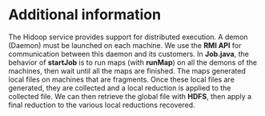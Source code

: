 # Additional information

The Hidoop service provides support for distributed execution. A demon (Daemon) must be launched on each machine. We use the **RMI API** for communication between this daemon
and its customers. In **Job.java**, the behavior of **startJob** is to run maps (with **runMap**) on all the demons of the machines, then wait until all the maps are finished. The maps generated local files
on machines that are fragments. Once these local files are generated, they are collected and a local reduction is applied to the collected file. We can then retrieve the global file with **HDFS**, then 
apply a final reduction to the various local reductions recovered.
